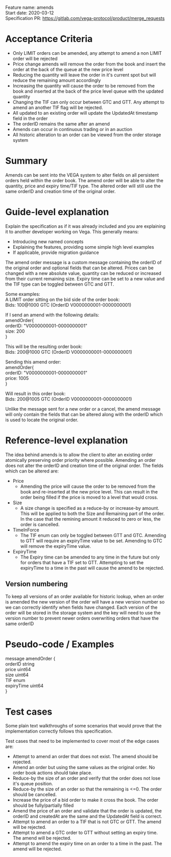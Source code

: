 Feature name: amends <br>
Start date: 2020-03-12 <br>
Specification PR: https://gitlab.com/vega-protocol/product/merge_requests <br>

# Acceptance Criteria
- Only LIMIT orders can be amended, any attempt to amend a non LIMIT order will be rejected
- Price change amends will remove the order from the book and insert the order at the back of the queue at the new price level
- Reducing the quantity will leave the order in it's current spot but will reduce the remaining amount accordingly
- Increasing the quantity will cause the order to be removed from the book and inserted at the back of the price level queue with the updated quantity
- Changing the TIF can only occur between GTC and GTT. Any attempt to amend an another TIF flag will be rejected.
- All updated to an existing order will update the UpdatedAt timestamp field in the order
- The orderID remains the same after an amend
- Amends can occur in continuous trading or in an auction
- All historic alteration to an order can be viewed from the order storage system


# Summary
Amends can be sent into the VEGA system to alter fields on all persistent orders held within the order book.
The amend order will be able to alter the quantity, price and expiry time/TIF type. The altered order will still use the same orderID and creation time of the original order.


# Guide-level explanation
Explain the specification as if it was already included and you are explaining it to another developer working on Vega. This generally means:
- Introducing new named concepts
- Explaining the features, providing some simple high level examples
- If applicable, provide migration guidance

The amend order message is a custom message containing the orderID of the original order and optional fields that can be altered. Prices can be changed with a new absolute value, quantity can be reduced or increased from their current remaining size. Expiry time can be set to a new value and the TIF type can be toggled between GTC and GTT.

Some examples: <br>
A LIMIT order sitting on the bid side of the order book: <br>
Bids: 100@1000 GTC (OrderID V0000000001-0000000001) <br>

If I send an amend with the following details: <br>
amendOrder{ <br>
    orderID: "V0000000001-0000000001" <br>
    size: 200 <br>
} <br>

This will be the resulting order book: <br>
Bids: 200@1000 GTC (OrderID V0000000001-0000000001) <br>

Sending this amend order: <br>
amendOrder{ <br>
    orderID: "V0000000001-0000000001" <br>
    price: 1005 <br>
} <br>

Will result in this order book: <br>
Bids: 200@1005 GTC (OrderID V0000000001-0000000001) <br>

Unlike the message sent for a new order or a cancel, the amend message will only contain the fields that can be altered along with the orderID which is used to locate the original order.


# Reference-level explanation
The idea behind amends is to allow the client to alter an existing order atomically preserving order priority where possible.
Amending an order does not alter the orderID and creation time of the original order.
The fields which can be altered are:
- Price
  * Amending the price will cause the order to be removed from the book and re-inserted at the new price level. This can result in the order being filled if the price is moved to a level that would cross.
- Size
  * A size change is specified as a reduce-by or increase-by amount. This will be applied to both the Size and Remaining part of the order. In the case that the remining amount it reduced to zero or less, the order is cancelled.
- TimeInForce
  * The TIF enum can only be toggled between GTT and GTC. Amending to GTT will require an expiryTime value to be set. Amending to GTC will remove the expiryTime value.
- ExpiryTime
  * The Expiry time can be amended to any time in the future but only for orders that have a TIF set to GTT. Attempting to set the expiryTime to a time in the past will cause the amend to be rejected.


## Version numbering
To keep all versions of an order available for historic lookup, when an order is amended the new version of the order will have a new version number so we can correctly identify when fields have changed. Each version of the order will be stored in the storage system and the key will need to use the version number to prevent newer orders overwriting orders that have the same orderID


# Pseudo-code / Examples

message amendOrder { <br>
    orderID string <br>
    price   uint64 <br>
    size    uint64 <br>
    TIF     enum <br>
    expiryTime uint64 <br>
}

# Test cases
Some plain text walkthroughs of some scenarios that would prove that the implementation correctly follows this specification.

Test cases that need to be implemented to cover most of the edge cases are:
- Attempt to amend an order that does not exist. The amend should be rejected.
- Amend an order but using the same values as the original order. No order book actions should take place.
- Reduce-by the size of an order and verify that the order does not lose it's queue position.
- Reduce-by the size of an order so that the remaining is <=0. The order should be cancelled.
- Increase the price of a bid order to make it cross the book. The order should be fully/partially filled
- Amend the price of an order and validate that the order is updated, the orderID and createdAt are the same and the UpdatedAt field is correct.
- Attempt to amend an order to a TIF that is not GTC or GTT. The amend will be rejected.
- Attempt to amend a GTC order to GTT without setting an expiry time. The amend will be rejected.
- Attempt to amend the expiry time on an order to a time in the past. The amend will be rejected.
